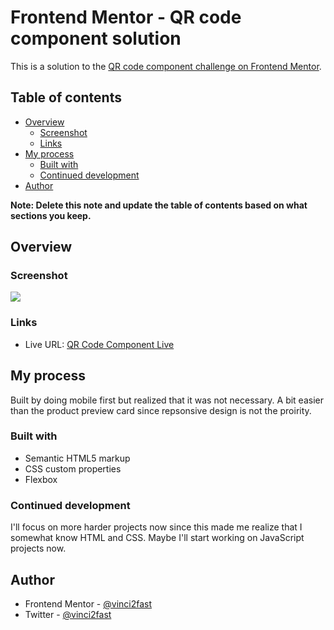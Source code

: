 # Frontend Mentor - QR code component solution

This is a solution to the [QR code component challenge on Frontend Mentor](https://www.frontendmentor.io/challenges/qr-code-component-iux_sIO_H).

## Table of contents

- [Overview](#overview)
  - [Screenshot](#screenshot)
  - [Links](#links)
- [My process](#my-process)
  - [Built with](#built-with)
  - [Continued development](#continued-development)
- [Author](#author)

**Note: Delete this note and update the table of contents based on what sections you keep.**

## Overview

### Screenshot

![](./screenshot.jpg)

### Links

- Live URL: [QR Code Component Live](https://your-solution-url.com)

## My process

Built by doing mobile first but realized that it was not necessary. A bit easier than the product preview card since repsonsive design is not the proirity.

### Built with

- Semantic HTML5 markup
- CSS custom properties
- Flexbox

### Continued development

I'll focus on more harder projects now since this made me realize that I somewhat know HTML and CSS. Maybe I'll start working on JavaScript projects now.

## Author

- Frontend Mentor - [@vinci2fast](https://www.frontendmentor.io/profile/vinci2fast)
- Twitter - [@vinci2fast](https://www.twitter.com/vinci2fast)
